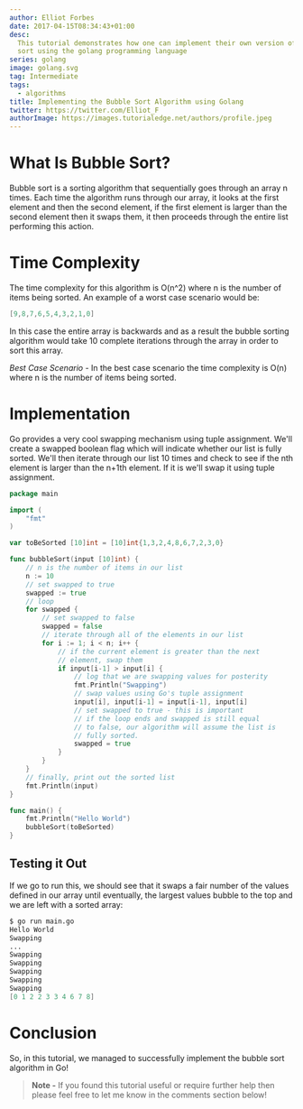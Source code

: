 ```yaml
---
author: Elliot Forbes
date: 2017-04-15T08:34:43+01:00
desc:
  This tutorial demonstrates how one can implement their own version of bubble
  sort using the golang programming language
series: golang
image: golang.svg
tag: Intermediate
tags:
  - algorithms
title: Implementing the Bubble Sort Algorithm using Golang
twitter: https://twitter.com/Elliot_F
authorImage: https://images.tutorialedge.net/authors/profile.jpeg
---
```


# What Is Bubble Sort?

Bubble sort is a sorting algorithm that sequentially goes through an array n
times. Each time the algorithm runs through our array, it looks at the first
element and then the second element, if the first element is larger than the
second element then it swaps them, it then proceeds through the entire list
performing this action.

# Time Complexity

The time complexity for this algorithm is O(n^2) where n is the number of items
being sorted. An example of a worst case scenario would be:

```go
[9,8,7,6,5,4,3,2,1,0]
```

In this case the entire array is backwards and as a result the bubble sorting
algorithm would take 10 complete iterations through the array in order to sort
this array.

_Best Case Scenario_ - In the best case scenario the time complexity is O(n)
where n is the number of items being sorted.

# Implementation

Go provides a very cool swapping mechanism using tuple assignment. We'll create
a swapped boolean flag which will indicate whether our list is fully sorted.
We'll then iterate through our list 10 times and check to see if the nth element
is larger than the n+1th element. If it is we'll swap it using tuple assignment.

```go
package main

import (
    "fmt"
)

var toBeSorted [10]int = [10]int{1,3,2,4,8,6,7,2,3,0}

func bubbleSort(input [10]int) {
    // n is the number of items in our list
    n := 10
    // set swapped to true
    swapped := true
    // loop
    for swapped {
        // set swapped to false
        swapped = false
        // iterate through all of the elements in our list
        for i := 1; i < n; i++ {
            // if the current element is greater than the next
            // element, swap them
            if input[i-1] > input[i] {
                // log that we are swapping values for posterity
                fmt.Println("Swapping")
                // swap values using Go's tuple assignment
                input[i], input[i-1] = input[i-1], input[i]
                // set swapped to true - this is important
                // if the loop ends and swapped is still equal
                // to false, our algorithm will assume the list is
                // fully sorted.
                swapped = true
            }
        }
    }
    // finally, print out the sorted list
    fmt.Println(input)
}

func main() {
    fmt.Println("Hello World")
    bubbleSort(toBeSorted)
}
```

## Testing it Out

If we go to run this, we should see that it swaps a fair number of the values
defined in our array until eventually, the largest values bubble to the top and
we are left with a sorted array:

```s
$ go run main.go
Hello World
Swapping
...
Swapping
Swapping
Swapping
Swapping
Swapping
[0 1 2 2 3 3 4 6 7 8]
```

# Conclusion

So, in this tutorial, we managed to successfully implement the bubble sort
algorithm in Go!

> **Note -** If you found this tutorial useful or require further help then
> please feel free to let me know in the comments section below!
